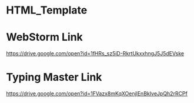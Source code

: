 # HTML_Template


# WebStorm Link

https://drive.google.com/open?id=1fHRs_sz5iD-RkrtUkxxhngJ5J5dEVske

# Typing Master Link

https://drive.google.com/open?id=1FVazx8mKqXOenjlEnBkIveJpQh2rRCPf

